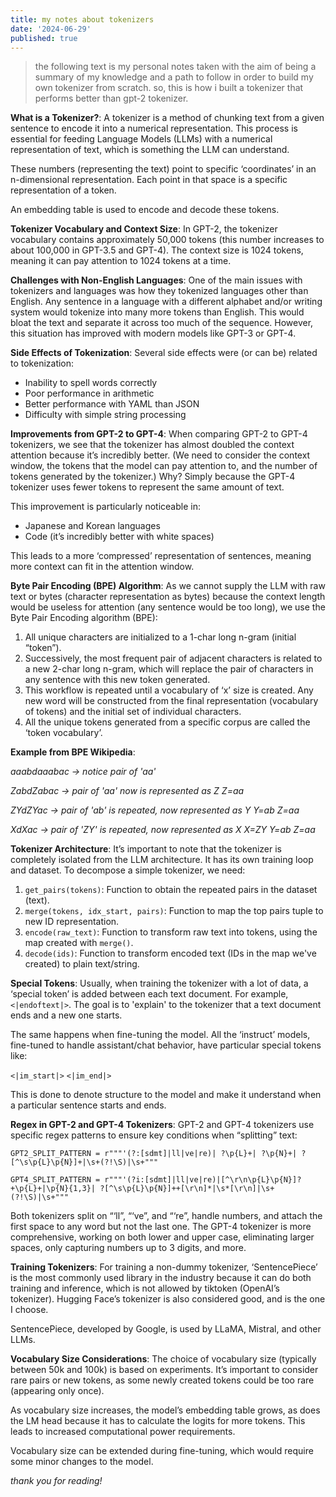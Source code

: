 ```yaml
---
title: my notes about tokenizers
date: '2024-06-29'
published: true
---
```


> the following text is my personal notes taken with the aim of being a summary of my knowledge and a path to follow in order to build my own tokenizer from scratch. so, this is how i built a tokenizer that performs better than gpt-2 tokenizer.

**What is a Tokenizer?**:
A tokenizer is a method of chunking text from a given sentence to encode it into a numerical representation. This process is essential for feeding Language Models (LLMs) with a numerical representation of text, which is something the LLM can understand.

These numbers (representing the text) point to specific ‘coordinates’ in an n\-dimensional representation. Each point in that space is a specific representation of a token.

An embedding table is used to encode and decode these tokens.

**Tokenizer Vocabulary and Context Size**:
In GPT-2, the tokenizer vocabulary contains approximately 50,000 tokens (this number increases to about 100,000 in GPT-3.5 and GPT-4). The context size is 1024 tokens, meaning it can pay attention to 1024 tokens at a time.

**Challenges with Non-English Languages**:
One of the main issues with tokenizers and languages was how they tokenized languages other than English. Any sentence in a language with a different alphabet and/or writing system would tokenize into many more tokens than English. This would bloat the text and separate it across too much of the sequence. However, this situation has improved with modern models like GPT-3 or GPT-4.

**Side Effects of Tokenization**:
Several side effects were (or can be) related to tokenization:

- Inability to spell words correctly
- Poor performance in arithmetic
- Better performance with YAML than JSON
- Difficulty with simple string processing

**Improvements from GPT-2 to GPT-4**:
When comparing GPT-2 to GPT-4 tokenizers, we see that the tokenizer has almost doubled the context attention because it’s incredibly better. (We need to consider the context window, the tokens that the model can pay attention to, and the number of tokens generated by the tokenizer.) Why? Simply because the GPT-4 tokenizer uses fewer tokens to represent the same amount of text.

This improvement is particularly noticeable in:

- Japanese and Korean languages
- Code (it’s incredibly better with white spaces)

This leads to a more ‘compressed’ representation of sentences, meaning more context can fit in the attention window.

**Byte Pair Encoding (BPE) Algorithm**:
As we cannot supply the LLM with raw text or bytes (character representation as bytes) because the context length would be useless for attention (any sentence would be too long), we use the Byte Pair Encoding algorithm (BPE):

1. All unique characters are initialized to a 1-char long n-gram (initial “token”).
2. Successively, the most frequent pair of adjacent characters is related to a new 2-char long n-gram, which will replace the pair of characters in any sentence with this new token generated.
3. This workflow is repeated until a vocabulary of ‘x’ size is created. Any new word will be constructed from the final representation (vocabulary of tokens) and the initial set of individual characters.
4. All the unique tokens generated from a specific corpus are called the ‘token vocabulary’.

**Example from BPE Wikipedia**:

*aaabdaaabac -> notice pair of 'aa'*

*ZabdZabac -> pair of 'aa' now is represented as Z*
*Z=aa*

*ZYdZYac -> pair of 'ab' is repeated, now represented as Y*
*Y=ab*
*Z=aa*

*XdXac -> pair of 'ZY' is repeated, now represented as X*
*X=ZY*
*Y=ab*
*Z=aa*

**Tokenizer Architecture**:
It’s important to note that the tokenizer is completely isolated from the LLM architecture. It has its own training loop and dataset.
To decompose a simple tokenizer, we need:

1. `get_pairs(tokens)`: Function to obtain the repeated pairs in the dataset (text).
2. `merge(tokens, idx_start, pairs)`: Function to map the top pairs tuple to new ID representation.
3. `encode(raw_text)`: Function to transform raw text into tokens, using the map created with `merge()`.
4. `decode(ids)`: Function to transform encoded text (IDs in the map we've created) to plain text/string.

**Special Tokens**:
Usually, when training the tokenizer with a lot of data, a ‘special token’ is added between each text document. For example, `<|endoftext|>`. The goal is to 'explain' to the tokenizer that a text document ends and a new one starts.

The same happens when fine-tuning the model. All the ‘instruct’ models, fine-tuned to handle assistant/chat behavior, have particular special tokens like:

`<|im_start|>`
`<|im_end|>`

This is done to denote structure to the model and make it understand when a particular sentence starts and ends.

**Regex in GPT-2 and GPT-4 Tokenizers**:
GPT-2 and GPT-4 tokenizers use specific regex patterns to ensure key conditions when “splitting” text:

`GPT2_SPLIT_PATTERN = r"""'(?:[sdmt]|ll|ve|re)| ?\p{L}+| ?\p{N}+| ?[^\s\p{L}\p{N}]+|\s+(?!\S)|\s+"""`

`GPT4_SPLIT_PATTERN = r"""'(?i:[sdmt]|ll|ve|re)|[^\r\n\p{L}\p{N}]?+\p{L}+|\p{N}{1,3}| ?[^\s\p{L}\p{N}]++[\r\n]*|\s*[\r\n]|\s+(?!\S)|\s+"""`

Both tokenizers split on “‘ll”, “‘ve”, and “‘re”, handle numbers, and attach the first space to any word but not the last one. The GPT-4 tokenizer is more comprehensive, working on both lower and upper case, eliminating larger spaces, only capturing numbers up to 3 digits, and more.

**Training Tokenizers**:
For training a non-dummy tokenizer, ‘SentencePiece’ is the most commonly used library in the industry because it can do both training and inference, which is not allowed by tiktoken (OpenAI’s tokenizer). Hugging Face’s tokenizer is also considered good, and is the one I choose.

SentencePiece, developed by Google, is used by LLaMA, Mistral, and other LLMs.

**Vocabulary Size Considerations**:
The choice of vocabulary size (typically between 50k and 100k) is based on experiments. It’s important to consider rare pairs or new tokens, as some newly created tokens could be too rare (appearing only once).

As vocabulary size increases, the model’s embedding table grows, as does the LM head because it has to calculate the logits for more tokens. This leads to increased computational power requirements.

Vocabulary size can be extended during fine-tuning, which would require some minor changes to the model.

_thank you for reading!_
